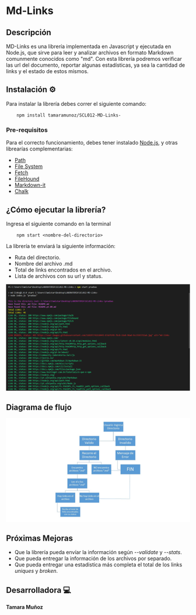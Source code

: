 # Md-Links

## Descripción
MD-Links es una librería implementada en Javascript y ejecutada en Node.js, que sirve para leer y analizar archivos en formato Markdown comunmente conocidos como "md". Con esta librería podremos verificar las url del documento, reportar algunas estadísticas, ya sea la cantidad de links y el estado de estos mismos.

## Instalación ⚙

Para instalar la librería debes correr el siguiente comando:

```
    npm install tamaramunoz/SCL012-MD-Links-
```

### Pre-requisitos

Para el correcto funcionamiento, debes tener instalado [Node.js](https://nodejs.org/), y otras librearías complementarias:


-  [Path](https://nodejs.org/api/path.html)
-  [File System](https://nodejs.org/api/fs.html)
-  [Fetch](https://www.npmjs.com/package/fetch)
-  [FileHound](https://www.npmjs.com/package/filehound)
-  [Markdown-it](https://github.com/markdown-it/markdown-it)
-  [Chalk](https://www.npmjs.com/package/chalk)

## ¿Cómo ejecutar la librería?

Ingresa el siguiente comando en la terminal
```
    npm start <nombre-del-directorio>
```
La librería te enviará la siguiente información: 
- Ruta del directorio.
- Nombre del archivo .md
- Total de links encontrados en el archivo.
- Lista de archivos con su url y status.

![imagen links](img/npmStart.png)

## Diagrama de flujo
![diagrama de flujo](img/ddf-mdLinks.JPG)

## Próximas Mejoras
- Que la librería pueda envíar la información según *--validate* y *--stats*.
- Que pueda entregar la información de los archivos por separado.
- Que pueda entregar una estadistica más completa el total de los links *uniques* y *broken*.

## Desarrolladora 💻
**Tamara Muñoz**